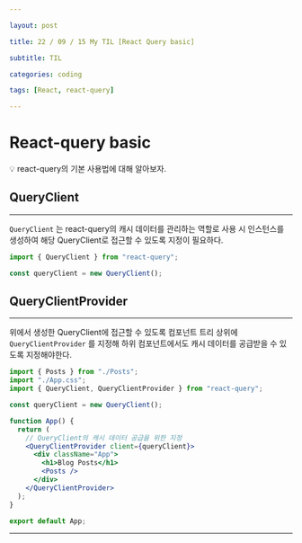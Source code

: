 ```yaml
---

layout: post

title: 22 / 09 / 15 My TIL [React Query basic]

subtitle: TIL

categories: coding

tags: [React, react-query]

---
```

# React-query basic

<aside>
💡 react-query의 기본 사용법에 대해 알아보자.

</aside>

## QueryClient

---

`QueryClient` 는 react-query의 캐시 데이터를 관리하는 역할로 사용 시 인스턴스를 생성하여 해당 QueryClient로 접근할 수 있도록 지정이 필요하다.

```jsx
import { QueryClient } from "react-query";

const queryClient = new QueryClient();
```

## QueryClientProvider

---

위에서 생성한 QueryClient에 접근할 수 있도록 컴포넌트 트리 상위에 `QueryClientProvider` 를 지정해 하위 컴포넌트에서도 캐시 데이터를 공급받을 수 있도록 지정해야한다.

```jsx
import { Posts } from "./Posts";
import "./App.css";
import { QueryClient, QueryClientProvider } from "react-query";

const queryClient = new QueryClient();

function App() {
  return (
    // QueryClient의 캐시 데이터 공급을 위한 지정
    <QueryClientProvider client={queryClient}>
      <div className="App">
        <h1>Blog Posts</h1>
        <Posts />
      </div>
    </QueryClientProvider>
  );
}

export default App;
```

---
<br><br>


